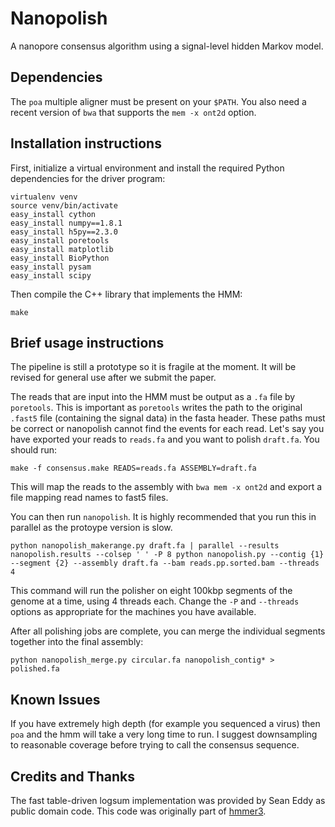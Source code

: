 # Nanopolish

A nanopore consensus algorithm using a signal-level hidden Markov model.

## Dependencies

The `poa` multiple aligner must be present on your ```$PATH```. You also need a recent version of ```bwa``` that supports the ```mem -x ont2d``` option.

## Installation instructions

First, initialize a virtual environment and install the required Python dependencies for the driver program:

```
virtualenv venv
source venv/bin/activate
easy_install cython
easy_install numpy==1.8.1
easy_install h5py==2.3.0
easy_install poretools
easy_install matplotlib
easy_install BioPython
easy_install pysam
easy_install scipy
```

Then compile the C++ library that implements the HMM:

```
make
```

## Brief usage instructions

The pipeline is still a prototype so it is fragile at the moment. It will be revised for general use after we submit the paper.

The reads that are input into the HMM must be output as a ```.fa``` file  by ```poretools```. This is important as ```poretools``` writes the path to the original ```.fast5``` file (containing the signal data) in the fasta header. These paths must be correct or nanopolish cannot find the events for each read. Let's say you have exported your reads to ```reads.fa``` and you want to polish ```draft.fa```. You should run:

```
make -f consensus.make READS=reads.fa ASSEMBLY=draft.fa
```

This will map the reads to the assembly with ```bwa mem -x ont2d``` and export a file mapping read names to fast5 files.

You can then run ```nanopolish```. It is highly recommended that you run this in parallel as the protoype version is slow.

```
python nanopolish_makerange.py draft.fa | parallel --results nanopolish.results --colsep ' ' -P 8 python nanopolish.py --contig {1} --segment {2} --assembly draft.fa --bam reads.pp.sorted.bam --threads 4
```

This command will run the polisher on eight 100kbp segments of the genome at a time, using 4 threads each. Change the ```-P``` and ```--threads``` options as appropriate for the machines you have available.

After all polishing jobs are complete, you can merge the individual segments together into the final assembly:

```
python nanopolish_merge.py circular.fa nanopolish_contig* > polished.fa
```

## Known Issues

If you have extremely high depth (for example you sequenced a virus) then ```poa``` and the hmm will take a very long time to run. I suggest downsampling to reasonable coverage before trying to call the consensus sequence.

## Credits and Thanks

The fast table-driven logsum implementation was provided by Sean Eddy as public domain code. This code was originally part of [hmmer3](http://hmmer.janelia.org/).
